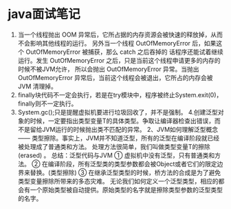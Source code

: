 # java面试笔记

1. 当一个线程抛出 OOM 异常后，它所占据的内存资源会被快速的释放掉，从而不会影响其他线程的运行。
另外当一个线程 OutOfMemoryError 后，如果这个 OutOfMemoryError 被捕获，那么 catch 之后吞掉的
话程序还能试着继续运行。发生 OutOfMemoryError 之后，只是当前这个线程申请更多的内存的时候不被JVM允许，
所以会抛出 OutOfMemoryError 异常。当抛出 OutOfMemoryError 异常后，当前这个线程会被退出，它所占的内存会被 JVM 清理掉。
2. finally块代码不一定会执行，若是在try模块中，程序被终止System.exit(0)，finally则不一定执行。
3. System.gc();只是提醒虚拟机要进行垃圾回收了，并不是强制。
4.创建泛型对象的时候，一定要指出类型变量T的具体类型。争取让编译器检查出错误，而不是留给JVM运行的时候抛出类不匹配的异常。 
 2、JVM如何理解泛型概念 —— 类型擦除。事实上，JVM并不知道泛型，所有的泛型在编译阶段就已经被处理成了普通类和方法。 
 处理方法很简单，我们叫做类型变量T的擦除(erased) 。 总结：泛型代码与JVM ① 虚拟机中没有泛型，只有普通类和方法。 
 ② 在编译阶段，所有泛型类的类型参数都会被Object或者它们的限定边界来替换。(类型擦除) ③ 在继承泛型类型的时候，桥方法的合成是为了避免类型变量擦除所带来的多态灾难。 无论我们如何定义一个泛型类型，相应的都会有一个原始类型被自动提供。原始类型的名字就是擦除类型参数的泛型类型的名字。